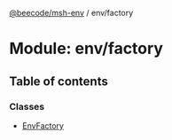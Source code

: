 [@beecode/msh-env](../README.md) / env/factory

# Module: env/factory

## Table of contents

### Classes

- [EnvFactory](../classes/env_factory.EnvFactory.md)
